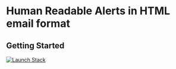 # Human Readable Alerts in HTML email format


## Getting Started

[![Launch Stack](https://s3.amazonaws.com/cloudformation-examples/cloudformation-launch-stack.png)](https://console.aws.amazon.com/cloudformation/home#/stacks/new?stackName=HumanReadableAlertsRich&templateURL=https://raw.githubusercontent.com/aws-samples/amazon-lookout-for-metrics-samples/ef5921e341d1ba7dde10613f0268c417b05fbabb/next_steps/readable_alerts_rich/HumanReadableAlertsRich.YAML)

